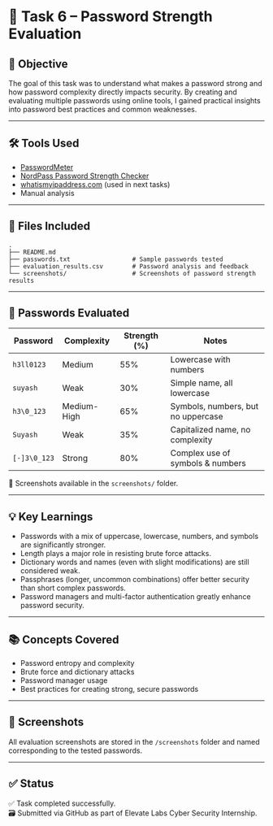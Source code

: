 # 🔐 Task 6 – Password Strength Evaluation

## 🧠 Objective
The goal of this task was to understand what makes a password strong and how password complexity directly impacts security. By creating and evaluating multiple passwords using online tools, I gained practical insights into password best practices and common weaknesses.

---

## 🛠 Tools Used
- [PasswordMeter](https://www.passwordmeter.com/)
- [NordPass Password Strength Checker](https://nordpass.com/password-strength-checker/)
- [whatismyipaddress.com](https://whatismyipaddress.com/) (used in next tasks)
- Manual analysis

---

## 📂 Files Included
```
.
├── README.md
├── passwords.txt                 # Sample passwords tested
├── evaluation_results.csv        # Password analysis and feedback
└── screenshots/                  # Screenshots of password strength results
```

---

## 🔑 Passwords Evaluated

| Password       | Complexity   | Strength (%) | Notes                                |
|----------------|--------------|--------------|--------------------------------------|
| `h3ll0123`      | Medium       | 55%          | Lowercase with numbers               |
| `suyash`        | Weak         | 30%          | Simple name, all lowercase           |
| `h3\0_123`     | Medium-High  | 65%          | Symbols, numbers, but no uppercase   |
| `Suyash`        | Weak         | 35%          | Capitalized name, no complexity      |
| `[-]3\0_123`   | Strong       | 80%          | Complex use of symbols & numbers     |

📸 Screenshots available in the `screenshots/` folder.

---

## 💡 Key Learnings
- Passwords with a mix of uppercase, lowercase, numbers, and symbols are significantly stronger.
- Length plays a major role in resisting brute force attacks.
- Dictionary words and names (even with slight modifications) are still considered weak.
- Passphrases (longer, uncommon combinations) offer better security than short complex passwords.
- Password managers and multi-factor authentication greatly enhance password security.

---

## 📚 Concepts Covered
- Password entropy and complexity
- Brute force and dictionary attacks
- Password manager usage
- Best practices for creating strong, secure passwords

---

## 📸 Screenshots
All evaluation screenshots are stored in the `/screenshots` folder and named corresponding to the tested passwords.

---

## ✅ Status
✅ Task completed successfully.  
🗃️ Submitted via GitHub as part of Elevate Labs Cyber Security Internship.
